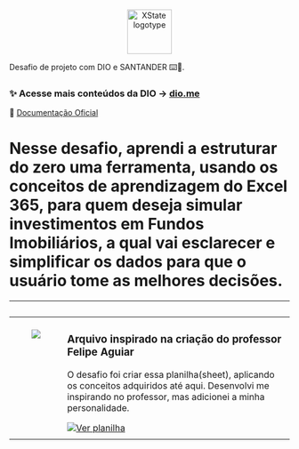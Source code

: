 <p align="center">
  <br />

  <picture>
    <source media="(prefers-color-scheme: dark)" srcset="https://assets.dio.me/hyHTwMe8ItJmTWHGYgJuSrCHJU9b2GFyeVAu7EU2LCk/f:webp/h:77/q:80/w:77/L2NvdXJzZXMvYmFkZ2UvNDA2Njg0YTQtMzk2ZC00MTYwLTk0YjktZWFkOTM0ZTE4NTY0LnBuZw">
    <img alt="XState logotype" src="https://assets.dio.me/hyHTwMe8ItJmTWHGYgJuSrCHJU9b2GFyeVAu7EU2LCk/f:webp/h:77/q:80/w:77/L2NvdXJzZXMvYmFkZ2UvNDA2Njg0YTQtMzk2ZC00MTYwLTk0YjktZWFkOTM0ZTE4NTY0LnBuZw" width="80">
  </picture>
  <br />
</p>

Desafio de projeto com DIO e SANTANDER ⌨️💜.

### ✨ Acesse mais conteúdos da DIO → [dio.me](https://dio.me)

📖 [Documentação Oficial](https://docs.github.com/pt)

# Nesse desafio, aprendi a estruturar do zero uma ferramenta, usando os conceitos de aprendizagem do Excel 365, para quem deseja simular investimentos em Fundos Imobiliários, a qual vai esclarecer e simplificar os dados para que o usuário tome as melhores decisões.

<table>
	<thead>
		<tr>
			<th colspan="2" width="2000">&nbsp;</th>
		</tr>
	</thead>
	<tbody>
		<tr>
			<td align="center" valign="top" width="80"><br />
			<a href="https://youtu.be/b0e8140kZRc">
      <img src="./.github/assets/icons/video.png" />
      </a>
      </td>
			<td valign="top">
			<h3>Arquivo inspirado na criação do professor Felipe Aguiar</h3>
			<p>O desafio foi criar essa planilha(sheet), aplicando os conceitos adquiridos até aqui. Desenvolvi me inspirando no professor, mas adicionei a minha personalidade.</p>
			<a href="https://1drv.ms/x/c/4AB7F4CF8829B3DA/EYD8z2i50adNreVZzPP5AEEBhBD4Rud4Ud8t1g8qYtq79A?e=8Fon8G">
 			 	<img src="https://img.shields.io/badge/Ver%20planilha-E94D5F?style=for-the-badge" alt="Ver planilha">
			</a>
			</td>
		</tr>
		<tr>
			
<td 
			

